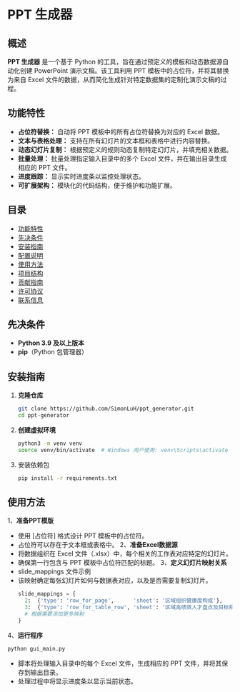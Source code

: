 # PPT 生成器

## 概述

**PPT 生成器** 是一个基于 Python 的工具，旨在通过预定义的模板和动态数据源自动化创建 PowerPoint 演示文稿。该工具利用 PPT 模板中的占位符，并将其替换为来自 Excel 文件的数据，从而简化生成针对特定数据集的定制化演示文稿的过程。

## 功能特性

- **占位符替换：** 自动将 PPT 模板中的所有占位符替换为对应的 Excel 数据。
- **文本与表格处理：** 支持在所有幻灯片的文本框和表格中进行内容替换。
- **动态幻灯片复制：** 根据预定义的规则动态复制特定幻灯片，并填充相关数据。
- **批量处理：** 批量处理指定输入目录中的多个 Excel 文件，并在输出目录生成相应的 PPT 文件。
- **进度跟踪：** 显示实时进度条以监控处理状态。
- **可扩展架构：** 模块化的代码结构，便于维护和功能扩展。

## 目录

- [功能特性](#功能特性)
- [先决条件](#先决条件)
- [安装指南](#安装指南)
- [配置说明](#配置说明)
- [使用方法](#使用方法)
- [项目结构](#项目结构)
- [贡献指南](#贡献指南)
- [许可协议](#许可协议)
- [联系信息](#联系信息)

## 先决条件

- **Python 3.9 及以上版本**
- **pip**（Python 包管理器）

## 安装指南

1. **克隆仓库**

   ```bash
   git clone https://github.com/SimonLuH/ppt_generator.git
   cd ppt-generator
2. **创建虚拟环境**
   ```bash
   python3 -m venv venv
   source venv/bin/activate  # Windows 用户使用: venv\Scripts\activate
3. 安装依赖包
   ```bash
   pip install -r requirements.txt

## 使用方法

1、**准备PPT模版**
- 使用 [占位符] 格式设计 PPT 模板中的占位符。
- 占位符可以存在于文本框或表格中。
2、**准备Excel数据源**
- 将数据组织在 Excel 文件（.xlsx）中，每个相关的工作表对应特定的幻灯片。
- 确保第一行包含与 PPT 模板中占位符匹配的标题。
3、**定义幻灯片映射关系**
- slide_mappings 文件示例
- 该映射确定每张幻灯片如何与数据表对应，以及是否需要复制幻灯片。
  ```python
  slide_mappings = {
    2:  {'type': 'row_for_page',      'sheet': '区域组织健康度构成'},
    3:  {'type': 'row_for_table_row', 'sheet': '区域高绩效人才盘点及目标规划'},
    # 根据需要添加更多映射
  }
4、**运行程序**
  ```python
  python gui_main.py
  ```
- 脚本将处理输入目录中的每个 Excel 文件，生成相应的 PPT 文件，并将其保存到输出目录。
- 处理过程中将显示进度条以显示当前状态。
